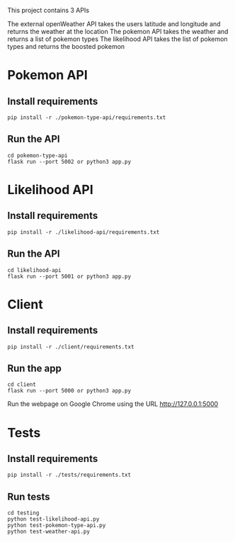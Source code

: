 This project contains 3 APIs

The external openWeather API takes the users latitude and longitude and returns the weather at the location
The pokemon API takes the weather and returns a list of pokemon types
The likelihood API takes the list of pokemon types and returns the boosted pokemon

# Pokemon API

## Install requirements

    pip install -r ./pokemon-type-api/requirements.txt

## Run the API

    cd pokemon-type-api
    flask run --port 5002 or python3 app.py

# Likelihood API

## Install requirements

    pip install -r ./likelihood-api/requirements.txt

## Run the API

    cd likelihood-api
    flask run --port 5001 or python3 app.py

# Client

## Install requirements

    pip install -r ./client/requirements.txt

## Run the app

    cd client
    flask run --port 5000 or python3 app.py

Run the webpage on Google Chrome using the URL http://127.0.0.1:5000

# Tests

## Install requirements

    pip install -r ./tests/requirements.txt

## Run tests

    cd testing
    python test-likelihood-api.py
    python test-pokemon-type-api.py
    python test-weather-api.py